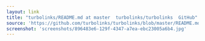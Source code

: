 ```yaml
---
layout: link
title: "turbolinks/README.md at master  turbolinks/turbolinks  GitHub"
source: 'https://github.com/turbolinks/turbolinks/blob/master/README.md'
screenshot: 'screenshots/896483e6-129f-4347-a7ea-ebc23005a6b4.jpg'
---
```



